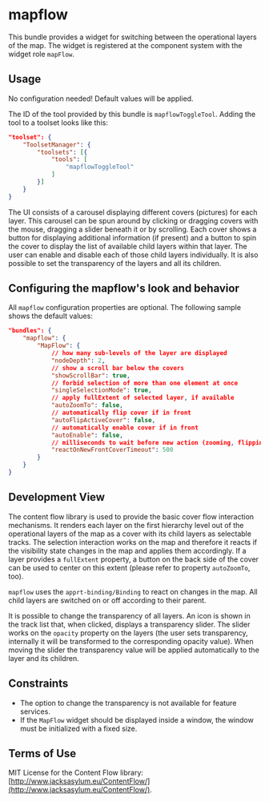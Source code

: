 # mapflow

This bundle provides a widget for switching between the operational layers of the map.
The widget is registered at the component system with the widget role `mapFlow`.

## Usage

No configuration needed! Default values will be applied.

The ID of the tool provided by this bundle is `mapflowToggleTool`.
Adding the tool to a toolset looks like this:

```json
"toolset": {
    "ToolsetManager": {
        "toolsets": [{
            "tools": [
                "mapflowToggleTool"
            ]
        }]
    }
}
```

The UI consists of a carousel displaying different covers (pictures) for each layer.
This carousel can be spun around by clicking or dragging covers with the mouse, dragging a slider beneath it or by scrolling.
Each cover shows a button for displaying additional information (if present) and a button to spin the cover to display the list of available child layers within that layer.
The user can enable and disable each of those child layers individually.
It is also possible to set the transparency of the layers and all its children.

## Configuring the mapflow's look and behavior

All `mapflow` configuration properties are optional.
The following sample shows the default values:

```json
"bundles": {
    "mapflow": {
        "MapFlow": {
            // how many sub-levels of the layer are displayed
            "nodeDepth": 2,
            // show a scroll bar below the covers
            "showScrollBar": true,
            // forbid selection of more than one element at once
            "singleSelectionMode": true,
            // apply fullExtent of selected layer, if available
            "autoZoomTo": false,
            // automatically flip cover if in front
            "autoFlipActiveCover": false,
            // automatically enable cover if in front
            "autoEnable": false,
            // milliseconds to wait before new action (zooming, flipping, activating,...)
            "reactOnNewFrontCoverTimeout": 500
        }
    }
}
```

## Development View

The content flow library is used to provide the basic cover flow interaction mechanisms.
It renders each layer on the first hierarchy level out of the operational layers of the map as a cover with its child layers as selectable tracks.
The selection interaction works on the map and therefore it reacts if the visibility state changes in the map and applies them accordingly.
If a layer provides a `fullExtent` property, a button on the back side of the cover can be used to center on this extent (please refer to property `autoZoomTo`, too).

`mapflow` uses the `apprt-binding/Binding` to react on changes in the map.
All child layers are switched on or off according to their parent.

It is possible to change the transparency of all layers.
An icon is shown in the track list that, when clicked, displays a transparency slider.
The slider works on the `opacity` property on the layers (the user sets transparency, internally it will be transformed to the corresponding opacity value).
When moving the slider the transparency value will be applied automatically to the layer and its children.
 
## Constraints

* The option to change the transparency is not available for feature services.
* If the `MapFlow` widget should be displayed inside a window, the window must be initialized with a fixed size.

## Terms of Use

MIT License for the Content Flow library: [http://www.jacksasylum.eu/ContentFlow/](http://www.jacksasylum.eu/ContentFlow/).